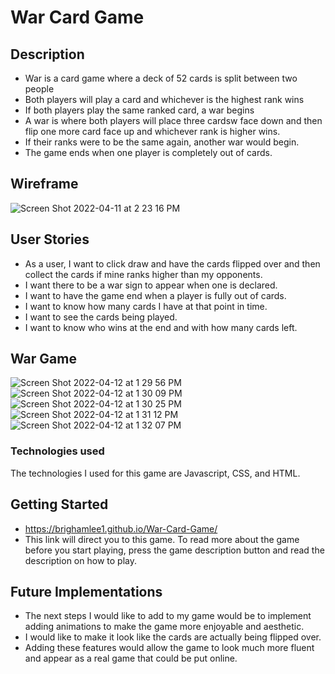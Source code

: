 # War Card Game

## Description
- War is a card game where a deck of 52 cards is split between two people
- Both players will play a card and whichever is the highest rank wins
- If both players play the same ranked card, a war begins
- A war is where both players will place three cardsw face down and then flip one more card face up and whichever rank is higher wins.
- If their ranks were to be the same again, another war would begin.
- The game ends when one player is completely out of cards.

## Wireframe 
![Screen Shot 2022-04-11 at 2 23 16 PM](https://user-images.githubusercontent.com/91819733/162814399-852612d0-d55b-417a-8aee-67ac3a188d94.png)

## User Stories
- As a user, I want to click draw and have the cards flipped over and then collect the cards if mine ranks higher than my opponents.
- I want there to be a war sign to appear when one is declared.
- I want to have the game end when a player is fully out of cards.
- I want to know how many cards I have at that point in time.
- I want to see the cards being played.
- I want to know who wins at the end and with how many cards left.

## War Game
![Screen Shot 2022-04-12 at 1 29 56 PM](https://user-images.githubusercontent.com/91819733/163030461-328cb130-bdcc-46dc-9cda-b24680644425.png)
![Screen Shot 2022-04-12 at 1 30 09 PM](https://user-images.githubusercontent.com/91819733/163030480-1e273496-4589-462d-83dd-6244e471194d.png)
![Screen Shot 2022-04-12 at 1 30 25 PM](https://user-images.githubusercontent.com/91819733/163030498-51c5ecb8-7df3-4163-ab4a-2f4df5edb5d7.png)
![Screen Shot 2022-04-12 at 1 31 12 PM](https://user-images.githubusercontent.com/91819733/163030511-80d52c6d-ef79-44c5-98f6-cb6a298bf872.png)
![Screen Shot 2022-04-12 at 1 32 07 PM](https://user-images.githubusercontent.com/91819733/163030517-8557f3fb-bbe6-45ac-8cd6-5be015a56af2.png)

### Technologies used
The technologies I used for this game are Javascript, CSS, and HTML.

## Getting Started 
- https://brighamlee1.github.io/War-Card-Game/
- This link will direct you to this game. To read more about the game before you start playing, press the game description button and read the description on how to play.

## Future Implementations
- The next steps I would like to add to my game would be to implement adding animations to make the game more enjoyable and aesthetic.
- I would like to make it look like the cards are actually being flipped over.
- Adding these features would allow the game to look much more fluent and appear as a real game that could be put online.

